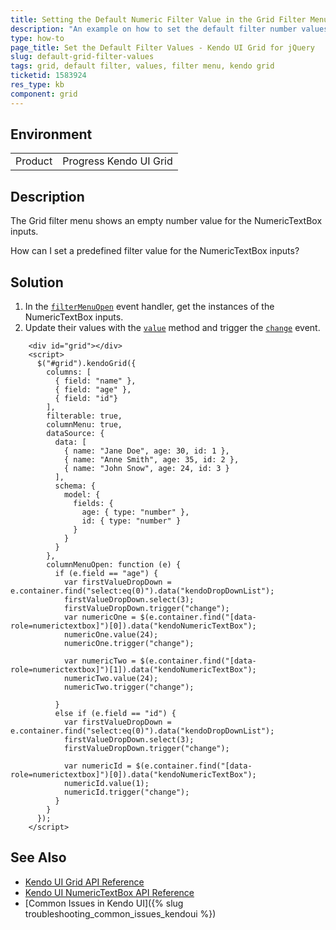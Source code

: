 ```yaml
---
title: Setting the Default Numeric Filter Value in the Grid Filter Menu
description: "An example on how to set the default filter number values of the Kendo UI Grid filter menu."
type: how-to
page_title: Set the Default Filter Values - Kendo UI Grid for jQuery
slug: default-grid-filter-values
tags: grid, default filter, values, filter menu, kendo grid
ticketid: 1583924
res_type: kb
component: grid
---
```


## Environment

<table>
 <tr>
  <td>Product</td>
  <td>Progress Kendo UI Grid</td>
 </tr>
</table>


## Description

The Grid filter menu shows an empty number value for the NumericTextBox inputs.

How can I set a predefined filter value for the NumericTextBox inputs?

## Solution

1. In the [`filterMenuOpen`](/api/javascript/ui/grid/events/filtermenuopen) event handler, get the instances of the NumericTextBox inputs.
1. Update their values with the [`value`](/api/javascript/ui/numerictextbox/methods/value) method and trigger the [`change`](/api/javascript/ui/numerictextbox/events/change) event.

```dojo
    <div id="grid"></div>
    <script>
      $("#grid").kendoGrid({
        columns: [
          { field: "name" },
          { field: "age" },
          { field: "id"}
        ],
        filterable: true,
        columnMenu: true,
        dataSource: {
          data: [
            { name: "Jane Doe", age: 30, id: 1 },
            { name: "Anne Smith", age: 35, id: 2 },
            { name: "John Snow", age: 24, id: 3 }
          ],
          schema: {
            model: {
              fields: {
                age: { type: "number" },
                id: { type: "number" }
              }
            }
          }
        },
        columnMenuOpen: function (e) {
          if (e.field == "age") {
            var firstValueDropDown = e.container.find("select:eq(0)").data("kendoDropDownList");
            firstValueDropDown.select(3);
            firstValueDropDown.trigger("change");
            var numericOne = $(e.container.find("[data-role=numerictextbox]")[0]).data("kendoNumericTextBox");
            numericOne.value(24);
            numericOne.trigger("change");
            
            var numericTwo = $(e.container.find("[data-role=numerictextbox]")[1]).data("kendoNumericTextBox");
            numericTwo.value(24);
            numericTwo.trigger("change");

          }
          else if (e.field == "id") {
            var firstValueDropDown = e.container.find("select:eq(0)").data("kendoDropDownList");
            firstValueDropDown.select(3);
            firstValueDropDown.trigger("change");

            var numericId = $(e.container.find("[data-role=numerictextbox]")[0]).data("kendoNumericTextBox");
            numericId.value(1);
            numericId.trigger("change");
          }
        }
      });
    </script>
```
## See Also

* [Kendo UI Grid API Reference](/api/javascript/ui/grid)
* [Kendo UI NumericTextBox API Reference](/api/javascript/ui/numerictextbox)
* [Common Issues in Kendo UI]({% slug troubleshooting_common_issues_kendoui %})
